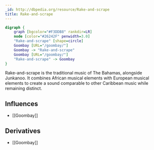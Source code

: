 ```yaml
---
_id: http://dbpedia.org/resource/Rake-and-scrape
title: Rake-and-scrape
---
```


```dot
digraph {
	graph [bgcolor="#F3DDB8" rankdir=LR]
	node [color="#26242F" penwidth=3.0]
	"Rake-and-scrape" [shape=circle]
	Goombay [URL="/goombay/"]
	Goombay -> "Rake-and-scrape"
	Goombay [URL="/goombay/"]
	"Rake-and-scrape" -> Goombay
}
```

Rake-and-scrape is the traditional music of The Bahamas, alongside Junkanoo. It combines African musical elements with European musical elements to create a sound comparable to other Caribbean music while remaining distinct.

## Influences
- [[Goombay]]

## Derivatives
- [[Goombay]]
